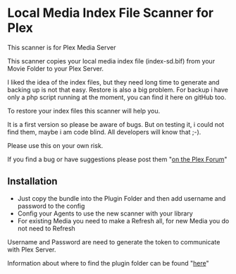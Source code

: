 Local Media Index File Scanner for Plex
==================
This scanner is for Plex Media Server

This scanner copies your local media index file (index-sd.bif) from your Movie Folder to your Plex Server.

I liked the idea of the index files, but they need long time to generate and backing up is not that easy. Restore is also a big problem. 
For backup i have only a php script running at the moment, you can find it here on gitHub too. 

To restore your index files this scanner will help you. 

It is a first version so please be aware of bugs. But on testing it, i could not find them, maybe i am code blind. All developers will know that ;-).

Please use this on your own risk.

If you find a bug or have suggestions please post them "[on the Plex Forum](https://support.plex.tv/hc/en-us/articles/201187656-How-do-I-manually-install-a-channel-)"  


Installation
------------
- Just copy the bundle into the Plugin Folder and then add username and password to the config
- Config your Agents to use the new scanner with your library
- For existing Media you need to make a Refresh all, for new Media you do not need to Refresh

Username and Password are need to generate the token to communicate with Plex Server.

Information about where to find the plugin folder can be found "[here](https://support.plex.tv/hc/en-us/articles/201106098-How-do-I-find-the-Plug-Ins-folder-)"  
